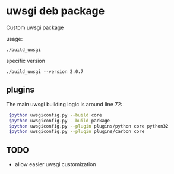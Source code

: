 # uwsgi deb package

Custom uwsgi package

usage:
```
./build_uwsgi
```

specific version

```
./build_uwsgi --version 2.0.7
```

## plugins

The main uwsgi building logic is around line 72:

```bash
 $python uwsgiconfig.py --build core
 $python uwsgiconfig.py --build package
 $python uwsgiconfig.py --plugin plugins/python core python32
 $python uwsgiconfig.py --plugin plugins/carbon core

```

## TODO

  * allow easier uwsgi customization
